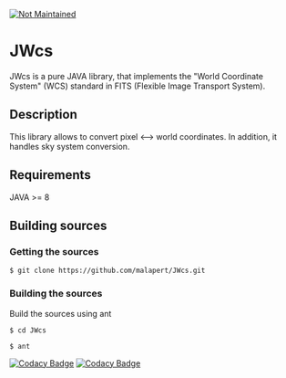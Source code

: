 [![Not Maintained](https://img.shields.io/badge/Maintenance%20Level-Abandoned-orange.svg)](https://gist.github.com/cheerfulstoic/d107229326a01ff0f333a1d3476e068d)


JWcs
======================

JWcs is a pure JAVA library, that implements the "World Coordinate System" (WCS) standard in FITS (Flexible Image Transport System). 

## Description
This library allows to convert pixel <--> world coordinates. In addition, it handles sky system conversion.

## Requirements
JAVA >= 8

## Building sources

### Getting the sources

	$ git clone https://github.com/malapert/JWcs.git
	
### Building the sources

Build the sources using ant

	$ cd JWcs
  
	$ ant

[![Codacy Badge](https://api.codacy.com/project/badge/Grade/4a59d885666c48a3b94b8f8c3f0c7551)](https://www.codacy.com/app/jcmalapert/JWcs?utm_source=github.com&amp;utm_medium=referral&amp;utm_content=malapert/JWcs&amp;utm_campaign=Badge_Grade)
[![Codacy Badge](https://api.codacy.com/project/badge/Coverage/4a59d885666c48a3b94b8f8c3f0c7551)](https://www.codacy.com/app/jcmalapert/JWcs?utm_source=github.com&amp;utm_medium=referral&amp;utm_content=malapert/JWcs&amp;utm_campaign=Badge_Coverage)
